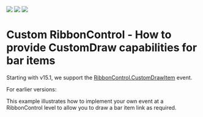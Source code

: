 <!-- default badges list -->
![](https://img.shields.io/endpoint?url=https://codecentral.devexpress.com/api/v1/VersionRange/128615761/16.2.3%2B)
[![](https://img.shields.io/badge/Open_in_DevExpress_Support_Center-FF7200?style=flat-square&logo=DevExpress&logoColor=white)](https://supportcenter.devexpress.com/ticket/details/E3153)
[![](https://img.shields.io/badge/📖_How_to_use_DevExpress_Examples-e9f6fc?style=flat-square)](https://docs.devexpress.com/GeneralInformation/403183)
<!-- default badges end -->
<!-- default file list -->

# Custom RibbonControl - How to provide CustomDraw capabilities for bar items 

Starting with v15.1, we support the <a href="https://docs.devexpress.com/WindowsForms/DevExpress.XtraBars.Ribbon.RibbonControl.CustomDrawItem">RibbonControl.CustomDrawItem</a> event. 

For earlier versions:
<p>This example illustrates how to implement your own event at a RibbonControl level to allow you to draw a bar item link as required. </p>

<br/>


